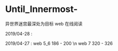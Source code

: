 # Until_Innermost-
异世界迷宫最深处为目标 web 在线阅读


2019/04-28 :


2019/04-27 :
web 5_6 186 - 200 \n
web 7   320 - 326
